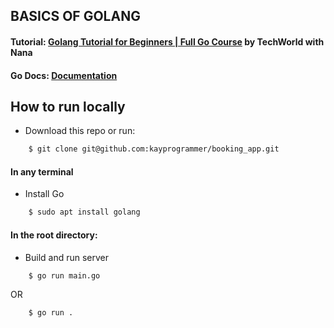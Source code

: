 ## BASICS OF GOLANG

#### Tutorial: [Golang Tutorial for Beginners | Full Go Course](https://www.youtube.com/watch?v=yyUHQIec83I&t=2082s) by TechWorld with Nana 

#### Go Docs: [Documentation](https://go.dev/doc/)

## How to run locally

* Download this repo or run: 
```bash
    $ git clone git@github.com:kayprogrammer/booking_app.git
```
#### In any terminal
- Install Go
```bash
    $ sudo apt install golang
```
#### In the root directory:
- Build and run server
```bash
    $ go run main.go
```
OR
```bash
    $ go run .
```